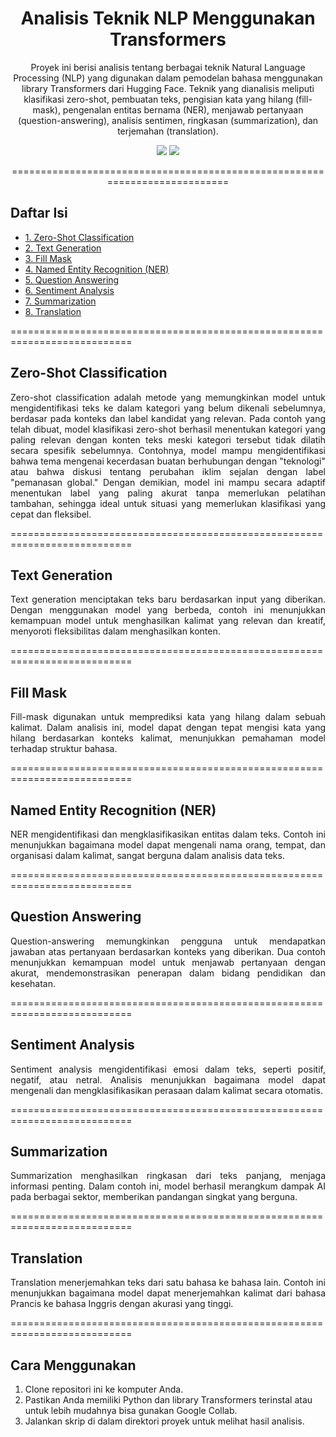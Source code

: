 <div align="center">

# Analisis Teknik NLP Menggunakan Transformers

Proyek ini berisi analisis tentang berbagai teknik Natural Language Processing (NLP) yang digunakan dalam pemodelan bahasa menggunakan library Transformers dari Hugging Face. Teknik yang dianalisis meliputi klasifikasi zero-shot, pembuatan teks, pengisian kata yang hilang (fill-mask), pengenalan entitas bernama (NER), menjawab pertanyaan (question-answering), analisis sentimen, ringkasan (summarization), dan terjemahan (translation).

<img src="https://img.shields.io/badge/python-3670A0?style=for-the-badge&logo=python&logoColor=ffdd54">
<img src="https://img.shields.io/badge/jupyter-%23FA0F00.svg?style=for-the-badge&logo=jupyter&logoColor=white">

===========================================================================
</div>

## Daftar Isi
- [1. Zero-Shot Classification](#zero-shot-classification)
- [2. Text Generation](#text-generation)
- [3. Fill Mask](#fill-mask)
- [4. Named Entity Recognition (NER)](#named-entity-recognition-ner)
- [5. Question Answering](#question-answering)
- [6. Sentiment Analysis](#sentiment-analysis)
- [7. Summarization](#summarization)
- [8. Translation](#translation)

===========================================================================

## Zero-Shot Classification
<p align="justify">
Zero-shot classification adalah metode yang memungkinkan model untuk mengidentifikasi teks ke dalam kategori yang belum dikenali sebelumnya, berdasar pada konteks dan label kandidat yang relevan. Pada contoh yang telah dibuat, model klasifikasi zero-shot berhasil menentukan kategori yang paling relevan dengan konten teks meski kategori tersebut tidak dilatih secara spesifik sebelumnya. Contohnya, model mampu mengidentifikasi bahwa tema mengenai kecerdasan buatan berhubungan dengan "teknologi" atau bahwa diskusi tentang perubahan iklim sejalan dengan label "pemanasan global." Dengan demikian, model ini mampu secara adaptif menentukan label yang paling akurat tanpa memerlukan pelatihan tambahan, sehingga ideal untuk situasi yang memerlukan klasifikasi yang cepat dan fleksibel.
</p>
===========================================================================

## Text Generation
<p align="justify">
Text generation menciptakan teks baru berdasarkan input yang diberikan. Dengan menggunakan model yang berbeda, contoh ini menunjukkan kemampuan model untuk menghasilkan kalimat yang relevan dan kreatif, menyoroti fleksibilitas dalam menghasilkan konten.
</p>
===========================================================================

## Fill Mask
<p align="justify">
Fill-mask digunakan untuk memprediksi kata yang hilang dalam sebuah kalimat. Dalam analisis ini, model dapat dengan tepat mengisi kata yang hilang berdasarkan konteks kalimat, menunjukkan pemahaman model terhadap struktur bahasa.
</p>
===========================================================================

## Named Entity Recognition (NER)
<p align="justify">
NER mengidentifikasi dan mengklasifikasikan entitas dalam teks. Contoh ini menunjukkan bagaimana model dapat mengenali nama orang, tempat, dan organisasi dalam kalimat, sangat berguna dalam analisis data teks.
</p>
===========================================================================

## Question Answering
<p align="justify">
Question-answering memungkinkan pengguna untuk mendapatkan jawaban atas pertanyaan berdasarkan konteks yang diberikan. Dua contoh menunjukkan kemampuan model untuk menjawab pertanyaan dengan akurat, mendemonstrasikan penerapan dalam bidang pendidikan dan kesehatan.
</p>
===========================================================================

## Sentiment Analysis
<p align="justify">
Sentiment analysis mengidentifikasi emosi dalam teks, seperti positif, negatif, atau netral. Analisis menunjukkan bagaimana model dapat mengenali dan mengklasifikasikan perasaan dalam kalimat secara otomatis.
</p>
===========================================================================

## Summarization
<p align="justify">
Summarization menghasilkan ringkasan dari teks panjang, menjaga informasi penting. Dalam contoh ini, model berhasil merangkum dampak AI pada berbagai sektor, memberikan pandangan singkat yang berguna.
</p>
===========================================================================

## Translation
<p align="justify">
Translation menerjemahkan teks dari satu bahasa ke bahasa lain. Contoh ini menunjukkan bagaimana model dapat menerjemahkan kalimat dari bahasa Prancis ke bahasa Inggris dengan akurasi yang tinggi.
</p>
===========================================================================

## Cara Menggunakan
1. Clone repositori ini ke komputer Anda.
2. Pastikan Anda memiliki Python dan library Transformers terinstal atau untuk lebih mudahnya bisa gunakan Google Collab.
3. Jalankan skrip di dalam direktori proyek untuk melihat hasil analisis.
